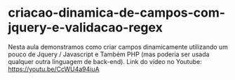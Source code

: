 # criacao-dinamica-de-campos-com-jquery-e-validacao-regex
Nesta aula demonstramos como criar campos dinamicamente utilizando um pouco de Jquery / Javascript e Também PHP (mas poderia ser usada qualquer outra linguagem de back-end).
Link do vídeo no Youtube: https://youtu.be/CcWU4a94iuA
